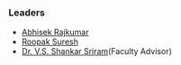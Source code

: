 


### Leaders
* [Abhisek Rajkumar](mailto:abhisek.rajkumar@owasp.org)
* [Roopak Suresh](mailto:roopak.suresh@owasp.org)
* [Dr. V.S. Shankar Sriram](mailto:vs_shankar.sriram@owasp.org)(Faculty Advisor)

